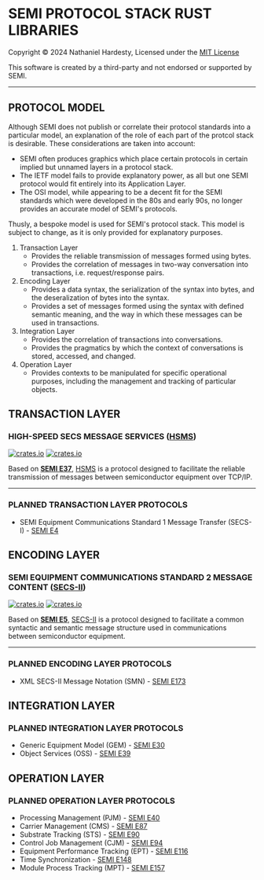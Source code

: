 # SEMI PROTOCOL STACK RUST LIBRARIES

Copyright © 2024 Nathaniel Hardesty, Licensed under the [MIT License](./license.md)

This software is created by a third-party and not endorsed or supported by SEMI.

-------------------------------------------------------------------------------

## PROTOCOL MODEL

Although SEMI does not publish or correlate their protocol standards into a
particular model, an explanation of the role of each part of the protcol stack
is desirable. These considerations are taken into account:

- SEMI often produces graphics which place certain protocols in certain implied
  but unnamed layers in a protocol stack.
- The IETF model fails to provide explanatory power, as all but one SEMI
  protocol would fit entirely into its Application Layer.
- The OSI model, while appearing to be a decent fit for the SEMI standards
  which were developed in the 80s and early 90s, no longer provides an accurate
  model of SEMI's protocols.

Thusly, a bespoke model is used for SEMI's protocol stack. This model is
subject to change, as it is only provided for explanatory purposes.

1. Transaction Layer
   - Provides the reliable transmission of messages formed using bytes.
   - Provides the correlation of messages in two-way conversation into
     transactions, i.e. request/response pairs.
2. Encoding Layer
   - Provides a data syntax, the serialization of the syntax into bytes, and
     the deseralization of bytes into the syntax.
   - Provides a set of messages formed using the syntax with defined semantic
     meaning, and the way in which these messages can be used in transactions.
3. Integration Layer
   - Provides the correlation of transactions into conversations.
   - Provides the pragmatics by which the context of conversations is stored,
     accessed, and changed.
4. Operation Layer
   - Provides contexts to be manipulated for specific operational purposes,
     including the management and tracking of particular objects.

## TRANSACTION LAYER

### HIGH-SPEED SECS MESSAGE SERVICES ([HSMS])

[![crates.io](https://img.shields.io/crates/v/semi_e37.svg)](https://crates.io/crates/semi_e37)
[![crates.io](https://img.shields.io/crates/d/semi_e37.svg)](https://crates.io/crates/semi_e37)

Based on **[SEMI E37]**, [HSMS] is a protocol designed to facilitate the
reliable transmission of messages between semiconductor equipment over TCP/IP.

-------------------------------------------------------------------------------

### PLANNED TRANSACTION LAYER PROTOCOLS

- SEMI Equipment Communications Standard 1 Message Transfer (SECS-I) - [SEMI E4]

## ENCODING LAYER

### SEMI EQUIPMENT COMMUNICATIONS STANDARD 2 MESSAGE CONTENT ([SECS-II])

[![crates.io](https://img.shields.io/crates/v/semi_e5.svg)](https://crates.io/crates/semi_e5)
[![crates.io](https://img.shields.io/crates/d/semi_e5.svg)](https://crates.io/crates/semi_e5)

Based on **[SEMI E5]**, [SECS-II] is a protocol designed to facilitate a common
syntactic and semantic message structure used in communications between
semiconductor equipment.

-------------------------------------------------------------------------------

### PLANNED ENCODING LAYER PROTOCOLS

- XML SECS-II Message Notation (SMN) - [SEMI E173]

## INTEGRATION LAYER

### PLANNED INTEGRATION LAYER PROTOCOLS

- Generic Equipment Model (GEM) - [SEMI E30]
- Object Services (OSS) - [SEMI E39]

## OPERATION LAYER

### PLANNED OPERATION LAYER PROTOCOLS

- Processing Management (PJM) - [SEMI E40]
- Carrier Management (CMS) - [SEMI E87]
- Substrate Tracking (STS) - [SEMI E90]
- Control Job Management (CJM) - [SEMI E94]
- Equipment Performance Tracking (EPT) - [SEMI E116]
- Time Synchronization - [SEMI E148]
- Module Process Tracking (MPT) - [SEMI E157]

[SECS-II]: ./semi_e5/readme.md
[HSMS]:    ./semi_e37/readme.md

[SEMI E4]:   https://store-us.semi.org/products/e00400-semi-e4-specification-for-semi-equipment-communications-standard-1-message-transfer-secs-i
[SEMI E5]:   https://store-us.semi.org/products/e00500-semi-e5-specification-for-semi-equipment-communications-standard-2-message-content-secs-ii
[SEMI E30]:  https://store-us.semi.org/products/e03000-semi-e30-specification-for-the-generic-model-for-communications-and-control-of-manufacturing-equipment-gem
[SEMI E37]:  https://store-us.semi.org/products/e03700-semi-e37-high-speed-secs-message-services-hsms-generic-services
[SEMI E39]:  https://store-us.semi.org/products/e03900-semi-e39-specification-for-object-services-concepts-behavior-and-services
[SEMI E40]:  https://store-us.semi.org/products/e04000-semi-e40-specification-for-processing-management
[SEMI E87]:  https://store-us.semi.org/products/e08700-semi-e87-specification-for-carrier-management-cms
[SEMI E90]:  https://store-us.semi.org/products/e09000-semi-e90-specification-for-substrate-tracking
[SEMI E94]:  https://store-us.semi.org/products/e09400-semi-e94-specification-for-control-job-management
[SEMI E116]: https://store-us.semi.org/products/e11600-semi-e116-specification-for-equipment-performance-tracking
[SEMI E148]: https://store-us.semi.org/products/e14800-semi-e148-specification-for-time-synchronization-and-definition-of-the-ts-clock-object
[SEMI E157]: https://store-us.semi.org/products/e15700-semi-e157-specification-for-module-process-tracking
[SEMI E173]: https://store-us.semi.org/products/e17300-semi-e173-specification-for-xml-secs-ii-message-notation-smn
